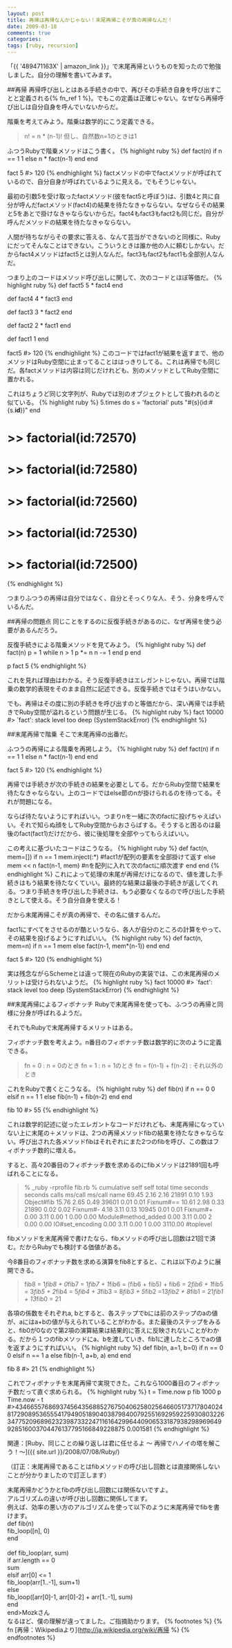 ```yaml
---
layout: post
title: 再帰は再帰なんかじゃない！末尾再帰こそが真の再帰なんだ！
date: 2009-03-18
comments: true
categories:
tags: [ruby, recursion]
---
```



「{{ '489471163X' | amazon_link }}」で末尾再帰というものを知ったので勉強しました。自分の理解を書いてみます。

##再帰
再帰呼び出しとはある手続きの中で、再びその手続き自身を呼び出すことと定義される{% fn_ref 1 %}。でもこの定義は正確じゃない。なぜなら再帰呼び出しは自分自身を呼んでいないからだ。

階乗を考えてみよう。階乗は数学的にこう定義できる。
 
> n! = n * (n-1)!
> 但し、自然数n=1のときは1


ふつうRubyで階乗メソッドはこう書く。
{% highlight ruby %}
 def fact(n)
   if n == 1
     1
   else
     n * fact(n-1)
   end
 end
 
 fact 5 #> 120
{% endhighlight %}
factメソッドの中でfactメソッドが呼ばれているので、自分自身が呼ばれているように見える。でもそうじゃない。

最初の引数5を受け取ったfactメソッド(彼をfact5と呼ぼう)は、引数4と共に自分が呼んだfactメソッド(fact4)の結果を待たなきゃならない。なぜならその結果と5をあとで掛けなきゃならないからだ。fact4もfact3もfact2も同じだ。自分が呼んだメソッドの結果を待たなきゃならない。

人間が待ちながらその要求に答える、なんて芸当ができないのと同様に、Rubyにだってそんなことはできない。こういうときは誰か他の人に頼むしかない。だからfact4メソッドはfact5とは別人なんだ。fact3もfact2もfact1も全部別人なんだ。

つまり上のコードはメソッド呼び出しに関して、次のコードとほぼ等価だ。
{% highlight ruby %}
 def fact5
   5 * fact4
 end
 
 def fact4
   4 * fact3
 end
 
 def fact3
   3 * fact2
 end
 
 def fact2
   2 * fact1
 end
 
 def fact1
   1
 end
 
 fact5 #> 120
{% endhighlight %}
このコードではfact1が結果を返すまで、他のメソッドはRuby空間に止まってることははっきりしてる。これは再帰でも同じだ。各factメソッドは内容は同じだけれども、別のメソッドとしてRuby空間に置かれる。

これはちょうど同じ文字列が、Rubyでは別のオブジェクトとして扱われるのと似ている。
{% highlight ruby %}
 5.times do
   s = 'factorial'
   puts "#{s}(id:#{s.__id__})"
 end
 
 # >> factorial(id:72570)
 # >> factorial(id:72580)
 # >> factorial(id:72560)
 # >> factorial(id:72530)
 # >> factorial(id:72500)
{% endhighlight %}

つまりふつうの再帰は自分ではなく、自分とそっくりな人、そう、分身を呼んでいるんだ。

##再帰の問題点
同じことをするのに反復手続きがあるのに、なぜ再帰を使う必要があるんだろう。

反復手続きによる階乗メソッドを見てみよう。
{% highlight ruby %}
 def fact(n)
   p = 1
   while n > 1
     p *= n
     n -= 1
   end
   p
 end
 
 p fact 5
{% endhighlight %}

これを見れば理由はわかる。そう反復手続きはエレガントじゃない。再帰では階乗の数学的表現をそのまま自然に記述できる。反復手続きではそうはいかない。

でも、再帰はその度に別の手続きを呼び出すのと等価だから、深い再帰では手続きでRuby空間が溢れるという問題が生じる。
{% highlight ruby %}
fact 10000 #> `fact': stack level too deep (SystemStackError)
{% endhighlight %}

##末尾再帰で階乗
そこで末尾再帰の出番だ。

ふつうの再帰による階乗を再掲しよう。
{% highlight ruby %}
 def fact(n)
   if n == 1
     1
   else
     n * fact(n-1)
   end
 end
 
 fact 5 #> 120
{% endhighlight %}

再帰では手続きが次の手続きの結果を必要としてる。だからRuby空間で結果を待たなきゃならない。上のコードではelse節のnが掛けられるのを待ってる。それが問題になる。

ならば待たないようにすればいい。つまりnを一緒に次のfactに投げちゃえばいい。それで知らぬ顔をしてRuby空間からおさらばする。そうすると困るのは最後のfact(fact1)だけだから、彼に後処理を全部やってもらえばいい。

この考えに基づいたコードはこうなる。
{% highlight ruby %}
 def fact(n, mem=[])
   if n == 1
     mem.inject(:*)     #fact1が配列の要素を全部掛けて返す
   else
     mem << n
     fact(n-1, mem)   #nを配列に入れて次のfactに順次渡す
   end
 end
{% endhighlight %}
これによって処理の末尾が再帰だけになるので、値を渡した手続きはもう結果を待たなくていい。最終的な結果は最後の手続きが返してくれる。つまり手続きを呼び出した手続きは、もう必要なくなるので呼び出した手続きとして使える。そう自分自身を使える！

だから末尾再帰こそが真の再帰で、その名に値するんだ。

fact1にすべてをさせるのが酷というなら、各人が自分のところの計算をやって、その結果を投げるようにすればいい。
{% highlight ruby %}
 def fact(n, mem=n)
   if n == 1
     mem
   else
     fact(n-1, mem*(n-1))
   end
 end
 
 fact 5 #> 120
{% endhighlight %}

実は残念ながらSchemeとは違って現在のRubyの実装では、この末尾再帰のメリットは受けられないようだ。
{% highlight ruby %}
 fact 10000 #> `fact': stack level too deep (SystemStackError)
{% endhighlight %}

##末尾再帰によるフィボナッチ
Rubyで末尾再帰を使っても、ふつうの再帰と同様に分身が呼ばれるようだ。

それでもRubyで末尾再帰するメリットはある。

フィボナッチ数を考えよう。n番目のフィボナッチ数は数学的に次のように定義できる。
 
> fn = 0 : n = 0のとき
> fn = 1 : n = 1のとき
> fn = f(n-1) + f(n-2) : それ以外のとき


これをRubyで書くとこうなる。
{% highlight ruby %}
 def fib(n)
   if n == 0
     0
   elsif n == 1
     1
   else
     fib(n-1) + fib(n-2)
   end
 end
 
 fib 10 #> 55
{% endhighlight %}

これは数学的記述に従ったエレガントなコードだけれども、末尾再帰になっていない上に末尾の＋メソッドは、2つの再帰メソッドfibの結果を待たなきゃならない。呼び出された各メソッドfibはそれぞれにまた2つのfibを呼び、この数はフィボナッチ数的に増える。

すると、高々20番目のフィボナッチ数を求めるのにfibメソッドは21891回も呼ばれることになる。
 
> % _ruby -rprofile fib.rb
> % cumulative self self total time seconds seconds calls  ms/call  ms/call  name
>  69.45     2.16      2.16    21891     0.10     1.93  Object#fib
>  15.76     2.65      0.49    39601     0.01     0.01  Fixnum#==
>  10.61     2.98      0.33    21890     0.02     0.02  Fixnum#-
>   4.18     3.11      0.13    10945     0.01     0.01  Fixnum#+
>   0.00     3.11      0.00        1     0.00     0.00  Module#method_added
>   0.00     3.11      0.00        2     0.00     0.00  IO#set_encoding
>   0.00     3.11      0.00        1     0.00  3110.00  #toplevel


fibメソッドを末尾再帰で書けたなら、fibメソッドの呼び出し回数は21回で済む。だからRubyでも検討する価値がある。

今8番目のフィボナッチ数を求める演算をfib8とすると、これは以下のように展開できる。
 
> fib8 = 1*fib8 + 0*fib7
> = 1*fib7 + 1*fib6 = (fib6 + fib5) + fib6
> = 2*fib6 + 1*fib5
> = 3*fib5 + 2*fib4
> = 5*fib4 + 3*fib3
> = 8*fib3 + 5*fib2
> =13*fib2 + 8*fib1
> = 21*fib1 + 13*fib0 = 21


各項の係数をそれぞれa, bとすると、各ステップでbには前のステップのaの値が、aにはa+bの値が与えられていることがわかる。また最後のステップをみると、fib0が0なので第2項の演算結果は結果的に答えに反映されないことがわかる。だから１つのfibメソッドにa、bを渡していき、fib1に達したところでaの値を返すようにすればいい。
{% highlight ruby %}
 def fib(n, a=1, b=0)
   if n == 0
     0
   elsif n == 1
     a
   else
     fib(n-1, a+b, a)
   end
 end
 
 fib 8 #> 21
{% endhighlight %}

これでフィボナッチを末尾再帰で実現できた。これなら1000番目のフィボナッチ数だって直ぐ求められる。
{% highlight ruby %}
 t = Time.now
 p fib 1000
 p Time.now - t
 #>43466557686937456435688527675040625802564660517371780402481729089536555417949051890403879840079255169295922593080322634775209689623239873322471161642996440906533187938298969649928516003704476137795166849228875
 0.001581
{% endhighlight %}

関連：[Ruby、同じことの繰り返しは君に任せるよ ～ 再帰でハノイの塔を解こう！～]({{ site.url }}/2008/07/08/Ruby/)

（訂正：末尾再帰であることはfibメソッドの呼び出し回数とは直接関係しないことが分かりましたので訂正します）

末尾再帰かどうかとfibの呼び出し回数には関係ないですよ。<br>アルゴリズムの違いが呼び出し回数に関係してます。<br>例えば、効率の悪い方のアルゴリズムを使って以下のように末尾再帰でfibを書けます。<br>def fib(n)<br>  fib_loop([n], 0)<br>end<br><br>def fib_loop(arr, sum)<br>  if arr.length == 0<br>    sum<br>  elsif arr[0] <= 1<br>    fib_loop(arr[1..-1], sum+1)<br>  else<br>    fib_loop([arr[0]-1, arr[0]-2] + arr[1..-1], sum)<br>  end<br>end>Mozkさん<br>なるほど、僕の理解が違ってました。ご指摘助かります。
{% footnotes %}
   {% fn [再帰：Wikipediaより](http://ja.wikipedia.org/wiki/再帰 %}
{% endfootnotes %}
